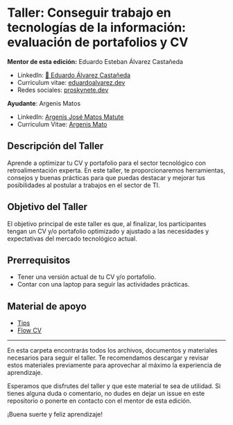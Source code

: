 # Taller: Conseguir trabajo en tecnologías de la información: evaluación de portafolios y CV

**Mentor de esta edición:** Eduardo Esteban Álvarez Castañeda

- LinkedIn: [👾 Eduardo Álvarez Castañeda](https://linkedin.com/in/eduardoalvarezc)
- Curriculum vitae: [eduardoalvarez.dev](https://resume.eduardoalvarez.dev/)
- Redes sociales: [proskynete.dev](https://proskynete.dev)

**Ayudante**: Argenis Matos

- LinkedIn: [Argenis José Matos Matute](https://www.linkedin.com/in/argenis-matos)
- Curriculum Vitae: [Argenis Mato](https://flowcv.com/resume/f6mskqkw9h)

## Descripción del Taller

Aprende a optimizar tu CV y portafolio para el sector tecnológico con retroalimentación experta. En este taller, te proporcionaremos herramientas, consejos y buenas prácticas para que puedas destacar y mejorar tus posibilidades al postular a trabajos en el sector de TI.

## Objetivo del Taller

El objetivo principal de este taller es que, al finalizar, los participantes tengan un CV y/o portafolio optimizado y ajustado a las necesidades y expectativas del mercado tecnológico actual.

## Prerrequisitos

- Tener una versión actual de tu CV y/o portafolio.
- Contar con una laptop para seguir las actividades prácticas.

## Material de apoyo

- [Tips](https://github.com/JSConfCL/techschool/tree/main/ConseguirTrabajoTI/entrevistas/index.md)
- [Flow CV](https://flowcv.com)

---

En esta carpeta encontrarás todos los archivos, documentos y materiales necesarios para seguir el taller. Te recomendamos descargar y revisar estos materiales previamente para aprovechar al máximo la experiencia de aprendizaje.

Esperamos que disfrutes del taller y que este material te sea de utilidad. Si tienes alguna duda o comentario, no dudes en dejar un issue en este repositorio o ponerte en contacto con el mentor de esta edición.

¡Buena suerte y feliz aprendizaje!
